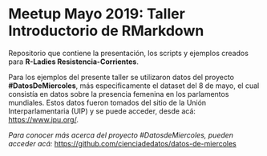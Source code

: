 # Meetup Mayo 2019: Taller Introductorio de RMarkdown

Repositorio que contiene la presentación, los scripts y ejemplos creados para **R-Ladies Resistencia-Corrientes**.

Para los ejemplos del presente taller se utilizaron datos del proyecto **#DatosDeMiercoles**, más especificamente el dataset del 8 de mayo, el cual consistía en datos sobre la presencia femenina en los parlamentos mundiales. Estos datos fueron tomados del sitio de la Unión Interparlamentaria (UIP) y se puede acceder, desde acá: https://www.ipu.org/.

*Para conocer más acerca del proyecto #DatosdeMiercoles, pueden acceder acá:* https://github.com/cienciadedatos/datos-de-miercoles



